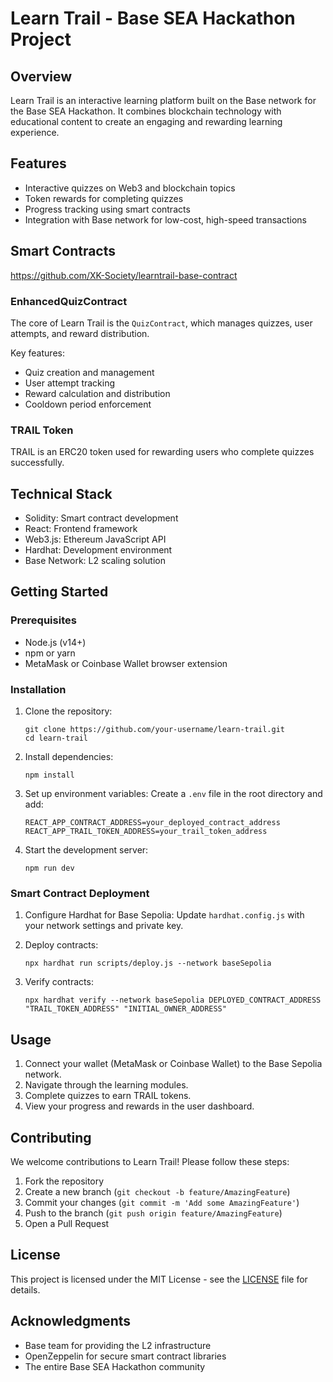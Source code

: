 # Learn Trail - Base SEA Hackathon Project

## Overview

Learn Trail is an interactive learning platform built on the Base network for the Base SEA Hackathon. It combines blockchain technology with educational content to create an engaging and rewarding learning experience.

## Features

- Interactive quizzes on Web3 and blockchain topics
- Token rewards for completing quizzes
- Progress tracking using smart contracts
- Integration with Base network for low-cost, high-speed transactions

## Smart Contracts
https://github.com/XK-Society/learntrail-base-contract

### EnhancedQuizContract

The core of Learn Trail is the `QuizContract`, which manages quizzes, user attempts, and reward distribution.

Key features:
- Quiz creation and management
- User attempt tracking
- Reward calculation and distribution
- Cooldown period enforcement

### TRAIL Token

TRAIL is an ERC20 token used for rewarding users who complete quizzes successfully.

## Technical Stack

- Solidity: Smart contract development
- React: Frontend framework
- Web3.js: Ethereum JavaScript API
- Hardhat: Development environment
- Base Network: L2 scaling solution

## Getting Started

### Prerequisites

- Node.js (v14+)
- npm or yarn
- MetaMask or Coinbase Wallet browser extension

### Installation

1. Clone the repository:
   ```
   git clone https://github.com/your-username/learn-trail.git
   cd learn-trail
   ```

2. Install dependencies:
   ```
   npm install
   ```

3. Set up environment variables:
   Create a `.env` file in the root directory and add:
   ```
   REACT_APP_CONTRACT_ADDRESS=your_deployed_contract_address
   REACT_APP_TRAIL_TOKEN_ADDRESS=your_trail_token_address
   ```

4. Start the development server:
   ```
   npm run dev
   ```

### Smart Contract Deployment


1. Configure Hardhat for Base Sepolia:
   Update `hardhat.config.js` with your network settings and private key.

2. Deploy contracts:
   ```
   npx hardhat run scripts/deploy.js --network baseSepolia
   ```

3. Verify contracts:
   ```
   npx hardhat verify --network baseSepolia DEPLOYED_CONTRACT_ADDRESS "TRAIL_TOKEN_ADDRESS" "INITIAL_OWNER_ADDRESS"
   ```

## Usage

1. Connect your wallet (MetaMask or Coinbase Wallet) to the Base Sepolia network.
2. Navigate through the learning modules.
3. Complete quizzes to earn TRAIL tokens.
4. View your progress and rewards in the user dashboard.

## Contributing

We welcome contributions to Learn Trail! Please follow these steps:

1. Fork the repository
2. Create a new branch (`git checkout -b feature/AmazingFeature`)
3. Commit your changes (`git commit -m 'Add some AmazingFeature'`)
4. Push to the branch (`git push origin feature/AmazingFeature`)
5. Open a Pull Request

## License

This project is licensed under the MIT License - see the [LICENSE](LICENSE) file for details.

## Acknowledgments

- Base team for providing the L2 infrastructure
- OpenZeppelin for secure smart contract libraries
- The entire Base SEA Hackathon community
